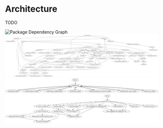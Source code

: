 # Architecture

TODO

![Package Dependency Graph](/docs/assets/package_dependency_graph.png)
![API Dependency Graph](/docs/assets/graphs/api-dependency.png)
![DB Dependency Graph](/docs/assets/graphs/db-dependency.png)
![DBSync Dependency Graph](/docs/assets/graphs/dbsync-dependency.png)